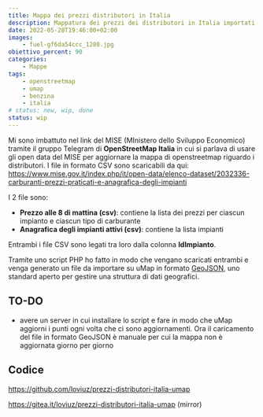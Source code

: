 ```yaml
---
title: Mappa dei prezzi distributori in Italia
description: Mappatura dei prezzi dei distributori in Italia importati dai dati ufficiali del MISE (MInistero dello Sviluppo Economico) dal formato CSV
date: 2022-05-28T19:46:00+02:00
images:
    - fuel-gf6da54ccc_1280.jpg
obiettivo_percent: 90
categories:
    - Mappe
tags:
    - openstreetmap
    - umap
    - benzina
    - italia
# status: new, wip, done
status: wip
---
```


Mi sono imbattuto nel link del MISE (MInistero dello Sviluppo Economico) tramite il gruppo Telegram di **OpenStreetMap Italia** in cui si parlava di usare gli open data del MISE per aggiornare la mappa di openstreetmap riguardo i distributori.
I file in formato CSV sono scaricabili da qui: https://www.mise.gov.it/index.php/it/open-data/elenco-dataset/2032336-carburanti-prezzi-praticati-e-anagrafica-degli-impianti

I 2 file sono:
- **Prezzo alle 8 di mattina (csv)**: contiene la lista dei prezzi per ciascun impianto e ciascun tipo di carburante
- **Anagrafica degli impianti attivi (csv)**: contiene la lista impianti

Entrambi i file CSV sono legati tra loro dalla colonna **IdImpianto**.

Tramite uno script PHP ho fatto in modo che vengano scaricati entrambi e venga generato un file da importare su uMap in formato [GeoJSON](https://geojson.org/), uno standard aperto per gestire una struttura di dati geografici.

## TO-DO
- avere un server in cui installare lo script e fare in modo che uMap aggiorni i punti ogni volta che ci sono aggiornamenti. Ora il caricamento del file in formato GeoJSON è manuale per cui la mappa non è aggiornata giorno per giorno

## Codice
https://github.com/loviuz/prezzi-distributori-italia-umap

https://gitea.it/loviuz/prezzi-distributori-italia-umap (mirror)
